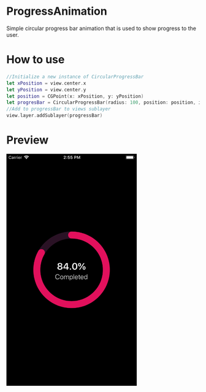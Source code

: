 # ProgressAnimation
Simple circular progress bar animation that is used to show progress to the user.

# How to use
````swift
//Initialize a new instance of CircularProgressBar
let xPosition = view.center.x
let yPosition = view.center.y
let position = CGPoint(x: xPosition, y: yPosition)
let progresBar = CircularProgressBar(radius: 100, position: position, innerTrackColor: .defaultInnerColor, outerTrackColor: .defaultOuterColor, lineWidth: 20)
//Add to progressBar to views sublayer        
view.layer.addSublayer(progressBar)
````
# Preview
<img src="progress.png?raw=true" width="340px">
